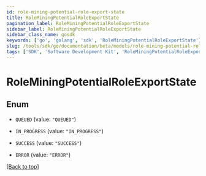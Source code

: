 ```yaml
---
id: role-mining-potential-role-export-state
title: RoleMiningPotentialRoleExportState
pagination_label: RoleMiningPotentialRoleExportState
sidebar_label: RoleMiningPotentialRoleExportState
sidebar_class_name: gosdk
keywords: ['go', 'golang', 'sdk', 'RoleMiningPotentialRoleExportState'] 
slug: /tools/sdk/go/documentation/beta/models/role-mining-potential-role-export-state
tags: ['SDK', 'Software Development Kit', 'RoleMiningPotentialRoleExportState']
---
```


# RoleMiningPotentialRoleExportState

## Enum


* `QUEUED` (value: `"QUEUED"`)

* `IN_PROGRESS` (value: `"IN_PROGRESS"`)

* `SUCCESS` (value: `"SUCCESS"`)

* `ERROR` (value: `"ERROR"`)


[[Back to top]](#) 



